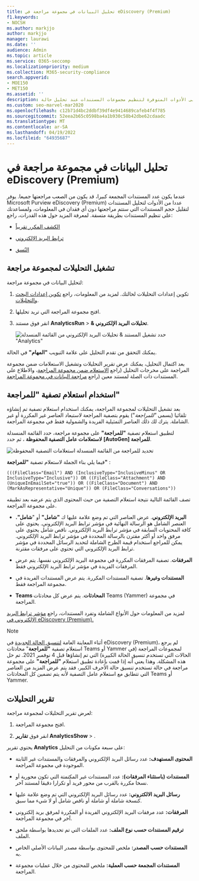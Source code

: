 ```yaml
---
title: تحليل البيانات في مجموعة مراجعة في eDiscovery (Premium)
f1.keywords:
- NOCSH
ms.author: markjjo
author: markjjo
manager: laurawi
ms.date: ''
audience: Admin
ms.topic: article
ms.service: O365-seccomp
ms.localizationpriority: medium
ms.collection: M365-security-compliance
search.appverid:
- MOE150
- MET150
ms.assetid: ''
description: تعرف على الأدوات المتوفرة لتنظيم مجموعات المستندات عند تحليل حالة Microsoft Purview eDiscovery (Premium).
ms.custom: seo-marvel-mar2020
ms.openlocfilehash: c12b71d4bc2ddbf39df4e9414689cafeb4f4f785
ms.sourcegitcommit: 52eea2b65c0598ba4a1b930c58b42dbe62cdaadc
ms.translationtype: MT
ms.contentlocale: ar-SA
ms.lasthandoff: 04/19/2022
ms.locfileid: "64935687"
---
```

# <a name="analyze-data-in-a-review-set-in-ediscovery-premium"></a>تحليل البيانات في مجموعة مراجعة في eDiscovery (Premium)

عندما يكون عدد المستندات المجمعة كبيرا، قد يكون من الصعب مراجعتها جميعا. يوفر Microsoft Purview eDiscovery (Premium) عددا من الأدوات لتحليل المستندات لتقليل حجم المستندات التي ستتم مراجعتها دون أي فقدان في المعلومات، ولمساعدتك على تنظيم المستندات بطريقة متسقة. لمعرفة المزيد حول هذه القدرات، راجع:

- [الكشف المكرر تقريباً](near-duplicate-detection-in-advanced-ediscovery.md)

- [ترابط البريد الإلكتروني](email-threading-in-advanced-ediscovery.md)

- [النُسق](themes-in-advanced-ediscovery.md)

## <a name="run-analytics-for-a-review-set"></a>تشغيل التحليلات لمجموعة مراجعة

لتحليل البيانات في مجموعة مراجعة:

1. تكوين إعدادات التحليلات لحالتك. لمزيد من المعلومات، راجع [تكوين إعدادات البحث والتحليلات](configure-search-and-analytics-settings-in-advanced-ediscovery.md).

2. افتح مجموعة المراجعة التي تريد تحليلها.

3. انقر فوق مستند **AnalyticsRun** >  **& تحليلات البريد الإلكتروني**.

   ![حدد تشغيل المستند & تحليلات البريد الإلكتروني من القائمة المنسدلة "Analytics"](..\media\RunAnalytics1.png)

يمكنك التحقق من تقدم التحليل على علامة التبويب **"المهام"** في الحالة.

 بعد اكتمال التحليل، يمكنك عرض تقرير التحليلات وتشغيل الاستعلامات ضمن مجموعة المراجعة على مخرجات التحليل (راجع [الاستعلام ضمن مجموعة المراجعة](review-set-search.md)، والاطلاع على المستندات ذات الصلة لمستند معين (راجع [مراجعة البيانات في مجموعة المراجعة](reviewing-data-in-review-set.md).

## <a name="using-the-for-review-filter-query"></a>استخدام استعلام تصفية "للمراجعة"

بعد تشغيل التحليلات لمجموعة المراجعة، يمكنك استخدام استعلام تصفية تم إنشاؤه تلقائيا (يسمى *"للمراجعة*") يقوم بتصفية المراجعة لاستبعاد العناصر غير المكررة أو غير الشاملة. يترك لك ذلك العناصر التمثيلية الفريدة والشمولية فقط في مجموعة المراجعة.

لتطبيق استعلام تصفية **"للمراجعة"** على مجموعة مراجعة، حدد القائمة المنسدلة **لاستعلامات عامل التصفية المحفوظة** ، ثم حدد **\[AutoGen] للمراجعة**.

![تحديد للمراجعة من القائمة المنسدلة استعلامات التصفية المحفوظة](..\media\ForReviewFilterQuery1.png)

فيما يلي بناء الجملة لاستعلام تصفية **"للمراجعة"** :

`(((FileClass="Email") AND (InclusiveType="InclusiveMinus" OR InclusiveType="Inclusive")) OR ((FileClass="Attachment") AND (UniqueInEmailSet="true")) OR ((FileClass="Document") AND (MarkAsRepresentative="Unique")) OR (FileClass="Conversations"))`

تصف القائمة التالية نتيجة استعلام التصفية من حيث المحتوى الذي يتم عرضه بعد تطبيقه على مجموعة المراجعة.

- **البريد الإلكتروني**. عرض العناصر التي تم وضع علامة عليها ك **"شامل"** أو "**شامل".** العنصر الشامل هو الرسالة النهائية في مؤشر ترابط البريد الإلكتروني. يحتوي على كافة المحتويات السابقة في مؤشر ترابط البريد الإلكتروني. ناقص شامل يحتوي على مرفق واحد أو أكثر مقترن بالرسالة المحددة في مؤشر ترابط البريد الإلكتروني. يمكن للمراجع استخدام قيمة الطرح الشاملة لتحديد الرسائل المحددة في مؤشر ترابط البريد الإلكتروني التي تحتوي على مرفقات مقترنة.

- **المرفقات**. تصفية المرفقات المكررة في مجموعة البريد الإلكتروني نفسها. يتم عرض المرفقات الفريدة في مؤشر ترابط البريد الإلكتروني فقط.

- **المستندات وغيرها**. تصفية المستندات المكررة. يتم عرض المستندات الفريدة في مجموعة المراجعة فقط.

- **Teams المحادثات**. يتم عرض كل محادثات Teams (Yammer) في مجموعة المراجعة.

لمزيد من المعلومات حول الأنواع الشاملة وتفرد المستندات، راجع [مؤشر ترابط البريد الإلكتروني في eDiscovery (Premium).](email-threading-in-advanced-ediscovery.md)

> [!NOTE]
> أثناء المعاينة العامة [لتنسيق الحالة الجديدة](advanced-ediscovery-new-case-format.md) في eDiscovery (Premium)، لم يرجع استعلام تصفية **"للمراجعة**" محادثات Teams أو Yammer لمجموعات المراجعة (في الحالات التي تستخدم تنسيق الحالة الكبيرة) التي تم إنشاؤها قبل 4 نوفمبر 2021. تم حل هذه المشكلة. وهذا يعني أنه إذا قمت بإعادة تطبيق استعلام **"للمراجعة"** على مجموعة مراجعة في حالة تستخدم تنسيق حالة الأحرف الكبير، فقد يتم عرض المزيد من العناصر التي تتطابق مع استعلام عامل التصفية لأنه يتم تضمين كل المحادثات Teams أو Yammer.

## <a name="analytics-report"></a>تقرير التحليلات

لعرض تقرير التحليلات لمجموعة مراجعة:

1. افتح مجموعة المراجعة.

2. انقر فوق **تقارير AnalyticsShow** > .

يحتوي تقرير **Analytics** على سبعة مكونات من التحليل:

- **المحتوى المستهدف:** عدد رسائل البريد الإلكتروني والمرفقات والمستندات غير الثابتة الموجودة في مجموعة المراجعة.

- **المستندات (باستثناء المرفقات):** عدد المستندات غير المكتمتة التي تكون محورية أو نسخا مكررة بالقرب من محور فريد أو تكرارا دقيقا لمستند آخر.

- **رسائل البريد الالكتروني:** عدد رسائل البريد الإلكتروني التي تم وضع علامة عليها كنسخة شاملة أو شاملة أو ناقص شامل أو لا شيء مما سبق.

- **المرفقات:** عدد مرفقات البريد الإلكتروني الفريدة أو المكررة لمرفق بريد إلكتروني آخر في مجموعة المراجعة.

- **ترقيم المستندات حسب نوع الملف:** عدد الملفات التي تم تحديدها بواسطة ملحق الملف.

- **المستندات حسب المصدر:** ملخص للمحتوى بواسطة مصدر البيانات الأصلي الخاص به.

- **المستندات المجمعة حسب العملية:** ملخص للمحتوى من خلال عمليات مجموعة المراجعة. 

